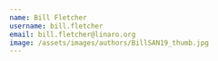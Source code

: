 ```yaml
---
name: Bill Fletcher
username: bill.fletcher
email: bill.fletcher@linaro.org
image: /assets/images/authors/BillSAN19_thumb.jpg
---
```


